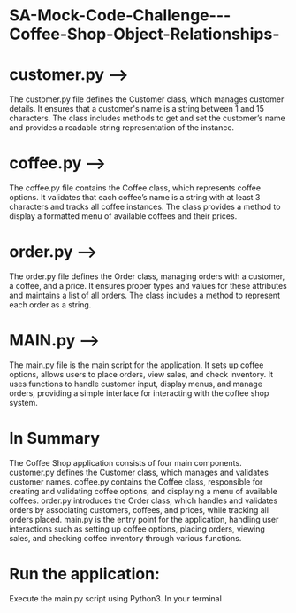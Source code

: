 # SA-Mock-Code-Challenge---Coffee-Shop-Object-Relationships-


   # customer.py -->
The customer.py file defines the Customer class, which manages customer details. It ensures that a customer's name is a string between 1 and 15 characters. The class includes methods to get and set the customer’s name and provides a readable string representation of the instance.


   # coffee.py -->
The coffee.py file contains the Coffee class, which represents coffee options. It validates that each coffee’s name is a string with at least 3 characters and tracks all coffee instances. The class provides a method to display a formatted menu of available coffees and their prices.


   # order.py -->
The order.py file defines the Order class, managing orders with a customer, a coffee, and a price. It ensures proper types and values for these attributes and maintains a list of all orders. The class includes a method to represent each order as a string.


  # MAIN.py -->
The main.py file is the main script for the application. It sets up coffee options, allows users to place orders, view sales, and check inventory. It uses functions to handle customer input, display menus, and manage orders, providing a simple interface for interacting with the coffee shop system.


  # In Summary
The Coffee Shop application consists of four main components. customer.py defines the Customer class, which manages and validates customer names. coffee.py contains the Coffee class, responsible for creating and validating coffee options, and displaying a menu of available coffees. order.py introduces the Order class, which handles and validates orders by associating customers, coffees, and prices, while tracking all orders placed. main.py is the entry point for the application, handling user interactions such as setting up coffee options, placing orders, viewing sales, and checking coffee inventory through various functions.


# Run the application: 
Execute the main.py script using Python3. In your terminal 

